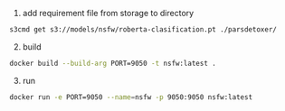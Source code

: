 1. add requirement file from storage to directory
```bash
s3cmd get s3://models/nsfw/roberta-clasification.pt ./parsdetoxer/
```

2. build
```bash
docker build --build-arg PORT=9050 -t nsfw:latest .
```

3. run

```bash
docker run -e PORT=9050 --name=nsfw -p 9050:9050 nsfw:latest
```
